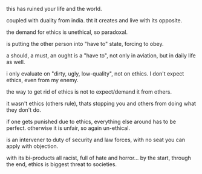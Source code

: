 this has ruined your life and the world.

coupled with duality from india. tht it creates and live with its opposite.

the demand for ethics is unethical, so paradoxal.

is putting the other person into "have to" state, forcing to obey.

a should, a must, an ought is a "have to", not only in aviation, but in daily life as well.

i only evaluate on "dirty, ugly, low-quality", not on ethics. I don't expect ethics, even from my enemy.

the way to get rid of ethics is not to expect/demand it from others.

it wasn't ethics (others rule), thats stopping you and others from doing what they don't do.

if one gets punished due to ethics, everything else around has to be perfect. otherwise it is unfair, so again un-ethical.

is an intervener to duty of security and law forces, with no seat you can apply with objection.

with its bi-products all racist, full of hate and horror... by the start, through the end, ethics is biggest threat to societies.